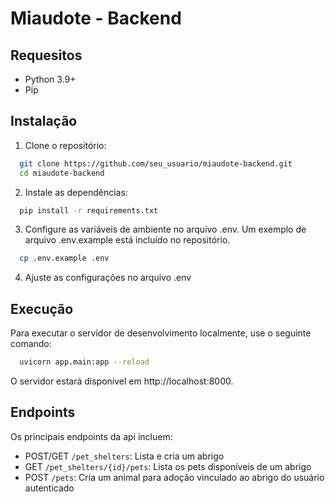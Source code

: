 # Miaudote - Backend

## Requesitos

- Python 3.9+
- Pip

## Instalação

1. Clone o repositório:

```bash
  git clone https://github.com/seu_usuario/miaudote-backend.git
  cd miaudote-backend
```

2. Instale as dependências:

```bash
  pip install -r requirements.txt
```

3. Configure as variáveis de ambiente no arquivo .env. Um exemplo de arquivo .env.example está incluído no repositório.

```bash
  cp .env.example .env
```

4. Ajuste as configurações no arquivo .env

## Execução

Para executar o servidor de desenvolvimento localmente, use o seguinte comando:

```bash
  uvicorn app.main:app --reload
```

O servidor estará disponível em http://localhost:8000.

## Endpoints

Os principais endpoints da api incluem:

- POST/GET `/pet_shelters`: Lista e cria um abrigo
- GET `/pet_shelters/{id}/pets`: Lista os pets disponíveis de um abrigo
- POST `/pets`: Cria um animal para adoção vinculado ao abrigo do usuário autenticado
